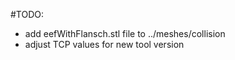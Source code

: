 #TODO:

- add eefWithFlansch.stl file to ../meshes/collision
- adjust TCP values for new tool version
